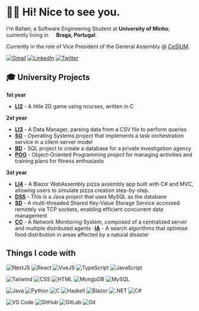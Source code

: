 # 👋🏻 Hi! Nice to see you.

<p>I'm Rafael, a Software Engineering Student at <b>University of Minho</b>, currently living in <img src="https://cdn-icons-png.flaticon.com/128/5372/5372974.png" width="13"/> <b>Braga, Portugal</b>.</p>
<p>Currently in the role of Vice President of the General Assembly @ <a href="https://cesium.di.uminho.pt">CeSIUM</a>.</p>

[![Gmail](https://img.shields.io/badge/Gmail-D14836?style=for-the-badge&logo=gmail&logoColor=white)](mailto:rafaellopesseara@gmail.com)
[![LinkedIn](https://img.shields.io/badge/LinkedIn-0077B5?style=for-the-badge&logo=linkedin&logoColor=white)](https://www.linkedin.com/in/rafaellseara/)
[![Twitter](https://img.shields.io/badge/Twitter-1DA1F2?style=for-the-badge&logo=twitter&logoColor=white)](https://twitter.com/rafaellseara)

## 🎓 University Projects

**1st year**
- [**LI2**](https://github.com/rafaellseara/Projeto-LI2) - A little 2D game using ncurses, written in C

**2st year**
- [**LI3**](https://github.com/rafaellseara/Projeto-LI3) - A Data Manager, parsing data from a CSV file to perform queries
- [**SO**](https://github.com/rafaellseara/SO) - Operating Systems project that implements a task orchestration service in a client-server model
- [**BD**](https://github.com/rafaellseara/BD) - SQL project to create a database for a private investigation agency
- [**POO**](https://github.com/rafaellseara/POO) -  Object-Oriented Programming project for managing activities and training plans for fitness enthusiasts

**3st year**

- [**LI4**](https://github.com/rafaellseara/LI4) - A Blazor WebAssembly pizza assembly app built with C# and MVC, allowing users to simulate pizza creation step-by-step.
- [**DSS**](https://github.com/rafaellseara/DSS) - This is a Java project that uses MySQL as the database
- [**SD**](https://github.com/rafaellseara/SD-trabalho-pratico) - A multi-threaded Shared Key-Value Storage Service accessed remotely via TCP sockets, enabling efficient concurrent data management
- [**CC**](https://github.com/rafaellseara/CC) - A Network Monitoring System, composed of a centralized server and multiple distributed agents
-[**IA**](https://github.com/rafaellseara/IA) - A search algorithms that optimise food distribution in areas affected by a natural disaster

## Things I code with

![NextJS](https://img.shields.io/badge/Next.JS-000000?style=for-the-badge&logo=nextdotjs&logoColor=ffffff)
![React](https://img.shields.io/badge/React-001e26?style=for-the-badge&logo=react&logoColor=61DAFB)
![VueJS](https://img.shields.io/badge/Vue.js-42b883?style=for-the-badge&logo=vuedotjs&logoColor=ffffff)
![TypeScript](https://img.shields.io/badge/TypeScript-007ACC?style=for-the-badge&logo=typescript&logoColor=white)
![JavaScript](https://img.shields.io/badge/JavaScript-F7DF1E?style=for-the-badge&logo=javascript&logoColor=black)

![Tailwind](https://img.shields.io/badge/Tailwind_CSS-121b2d?style=for-the-badge&logo=tailwind-css&logoColor=16bdca)
![CSS](https://img.shields.io/badge/CSS-1b73ba?&style=for-the-badge&logo=css3&logoColor=white)
![HTML](https://img.shields.io/badge/HTML-e44d26?style=for-the-badge&logo=html5&logoColor=white)
![MongoDB](https://img.shields.io/badge/MongoDB-023430?style=for-the-badge&logo=mongodb&logoColor=ffffff)
![MySQL](https://img.shields.io/badge/MySQL-00546c?style=for-the-badge&logo=mysql&logoColor=ffffff)

![Java](https://img.shields.io/badge/Java-ED8B00?style=for-the-badge&logo=openjdk&logoColor=white)
![Python](https://img.shields.io/badge/Python-3776AB?style=for-the-badge&logo=python&logoColor=white)
![C](https://img.shields.io/badge/C-00599C?style=for-the-badge&logo=c&logoColor=white)
![Haskell](https://img.shields.io/badge/Haskell-5D4F85?style=for-the-badge&logo=haskell&logoColor=white)
![Blazor](https://img.shields.io/badge/blazor-%235C2D91.svg?style=for-the-badge&logo=blazor&logoColor=white)
![.NET](https://img.shields.io/badge/.NET-512bd4?style=for-the-badge&logo=.net&logoColor=white)
![C#](https://img.shields.io/badge/c%23-%23239120.svg?style=for-the-badge&logo=csharp&logoColor=white)

![VS Code](https://img.shields.io/badge/Visual_Studio_Code-0078D4?style=for-the-badge&logo=visual%20studio%20code&logoColor=white)
![GitHub](https://img.shields.io/badge/GitHub-100000?style=for-the-badge&logo=github&logoColor=white)
![GitLab](https://img.shields.io/badge/GitLab-330F63?style=for-the-badge&logo=gitlab&logoColor=white)
![Git](https://img.shields.io/badge/GIT-E44C30?style=for-the-badge&logo=git&logoColor=white)
